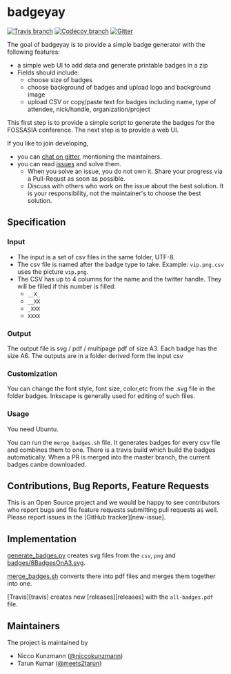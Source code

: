 # badgeyay

[![Travis branch](https://img.shields.io/travis/fossasia/badgeyay/development.svg?style=flat-square)](https://travis-ci.org/fossasia/badgeyay)
[![Codecov branch](https://img.shields.io/codecov/c/github/fossasia/badgeyay/development.svg?style=flat-square&label=Codecov+Coverage)](https://codecov.io/gh/fossasia/badgeyay)
[![Gitter](https://img.shields.io/badge/chat-on%20gitter-ff006f.svg?style=flat-square)][gitter]

The goal of badgeyay is to provide a simple badge generator with the following features:
* a simple web UI to add data and generate printable badges in a zip
* Fields should include:
   * choose size of badges
   * choose background of badges and upload logo and background image
   * upload CSV or copy/paste text for badges including name, type of attendee, nick/handle, organization/project

This first step is to provide a simple script to generate the badges for the FOSSASIA conference. The next step is to provide a web UI.

If you like to join developing,

- you can [chat on gitter][gitter], mentioning the maintainers.
- you can read [issues](https://github.com/fossasia/badgeyay/issues) and solve them.
  - When you solve an issue, you do not own it. Share your progress via a Pull-Requst as soon as possible.
  - Discuss with others who work on the issue about the best solution. It is your responsibility, not the maintainer's to choose the best solution.

Specification
-------------

### Input

- The input is a set of csv files in the same folder, UTF-8.
- The csv file is named after the badge type to take. 
  Example: `vip.png.csv` uses the picture `vip.png`.
- The CSV has up to 4 columns for the name and the twitter handle.
  They will be filled if this number is filled:
  - `__X_`
  - `__XX`
  - `_XXX`
  - `XXXX`

### Output

The output file is svg / pdf / multipage pdf of size A3.
Each badge has the size A6.
The outputs are in a folder derived form the input csv

### Customization

You can change the font style, font size, color,etc from the .svg file in the folder badges.
Inkscape is generally used for editing of such files.

### Usage

You need Ubuntu.

You can run the `merge_badges.sh` file.
It generates badges for every csv file and combines them to one.
There is a travis build which build the badges automatically.
When a PR is merged into the master branch, the current badges canbe downloaded.

Contributions, Bug Reports, Feature Requests
--------------
This is an Open Source project and we would be happy to see contributors who report bugs and file feature requests submitting pull requests as well. Please report issues in the [GitHub tracker][new-issue].

Implementation
--------------

[generate_badges.py](generate_badges.py) creates svg files from the `csv`, `png` and
[badges/8BadgesOnA3.svg](badges/8BadgesOnA3.svg).

[merge_badges.sh](merge_badges.sh) converts there into pdf files and merges
them together into one.

[Travis][travis] creates new [releases][releases] with the `all-badges.pdf` file.

Maintainers
-------------------

The project is maintained by
 - Nicco Kunzmann ([@niccokunzmann](https://github.com/niccokunzmann))
 - Tarun Kumar ([@meets2tarun](https://github.com/meets2tarun))
 
 [gitter]: https://gitter.im/fossasia/open-event-orga-server
